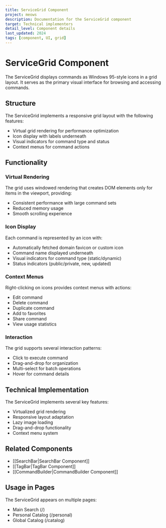 ```yaml
---
title: ServiceGrid Component
project: meows
description: Documentation for the ServiceGrid component
target: Technical implementers
detail_level: Component details
last_updated: 2024
tags: [component, UI, grid]
---
```


# ServiceGrid Component

The ServiceGrid displays commands as Windows 95-style icons in a grid layout. It serves as the primary visual interface for browsing and accessing commands.

## Structure

The ServiceGrid implements a responsive grid layout with the following features:

- Virtual grid rendering for performance optimization
- Icon display with labels underneath
- Visual indicators for command type and status
- Context menus for command actions

## Functionality

### Virtual Rendering

The grid uses windowed rendering that creates DOM elements only for items in the viewport, providing:
- Consistent performance with large command sets
- Reduced memory usage
- Smooth scrolling experience

### Icon Display

Each command is represented by an icon with:
- Automatically fetched domain favicon or custom icon
- Command name displayed underneath
- Visual indicators for command type (static/dynamic)
- Status indicators (public/private, new, updated)

### Context Menus

Right-clicking on icons provides context menus with actions:
- Edit command
- Delete command
- Duplicate command
- Add to favorites
- Share command
- View usage statistics

### Interaction

The grid supports several interaction patterns:
- Click to execute command
- Drag-and-drop for organization
- Multi-select for batch operations
- Hover for command details

## Technical Implementation

The ServiceGrid implements several key features:

- Virtualized grid rendering
- Responsive layout adaptation
- Lazy image loading
- Drag-and-drop functionality
- Context menu system

## Related Components

- [[SearchBar|SearchBar Component]]
- [[TagBar|TagBar Component]]
- [[CommandBuilder|CommandBuilder Component]]

## Usage in Pages

The ServiceGrid appears on multiple pages:
- Main Search (/)
- Personal Catalog (/personal)
- Global Catalog (/catalog) 
